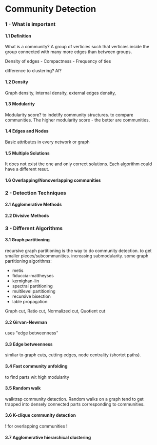 # Community Detection

### 1 - What is important

#### 1.1 Definition

What is a community? A group of verticies such that verticies inside the group 
connected with many more edges than between groups. 

Density of edges - Compactness - Frequency of ties

difference to clustering? AI?

#### 1.2 Density

Graph density, internal density, external edges density,

#### 1.3 Modularity

Modularity score? to indetify community structures. to compare communities. 
The higher modularity score - the better are communities.

#### 1.4 Edges and Nodes

Basic attributes in every network or graph

#### 1.5 Multiple Solutions

It does not exist the one and only correct solutions. Each algorithm could have a different resut.

#### 1.6 Overlapping/Nonoverlapping communities

### 2 - Detection Techniques

#### 2.1 Agglomerative Methods

#### 2.2 Divisive Methods

### 3 - Different Algorithms

#### 3.1 Graph partitioning

recursive graph partitioning is the way to do community detection. to get smaller pieces/subcommunities. increasing 
submodularity. some graph partitioning algorithms:

- metis
- fiduccia-mattheyses
- kernighan-lin
- spectral partitioning
- multilevel partitioning
- recursive bisection
- lable propagation

Graph cut, Ratio cut, Normalized cut, Quotient cut

#### 3.2 Girvan-Newman

uses "edge betweenness"

#### 3.3 Edge betweenness

simliar to graph cuts, cutting edges, node centrality (shortet paths).

#### 3.4 Fast community unfolding

to find parts wit high modularity

#### 3.5 Random walk

walktrap community detection. Random walks on a graph tend to get trapped into densely connected
parts corresponding to communities.

#### 3.6 K-clique community detection

! for overlapping communities !

#### 3.7 Agglomerative hierarchical clustering